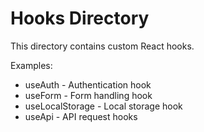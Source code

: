 # Hooks Directory

This directory contains custom React hooks.

Examples:
- useAuth - Authentication hook
- useForm - Form handling hook
- useLocalStorage - Local storage hook
- useApi - API request hooks
